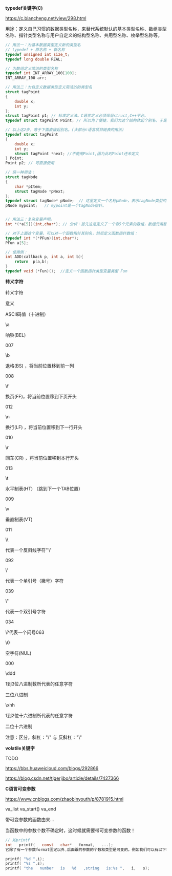 **typedef关键字(C)**

<https://c.biancheng.net/view/298.html>

用途：定义自己习惯的数据类型名称，来替代系统默认的基本类型名称、数组类型名称、指针类型名称与用户自定义的结构型名称、共用型名称、枚举型名称等。

```c
// 用法一：为基本数据类型定义新的类型名
// typedef + 原名称 + 新名称
typedef unsigned int size_t;
typedef long double REAL;

// 为数组定义简洁的类型名称
typedef int INT_ARRAY_100[100];
INT_ARRAY_100 arr;

// 用法二：为自定义数据类型定义简洁的的类型名
struct tagPoint
{
    double x;
    int y;
};
struct tagPoint p1; // 标准定义法。C语言定义必须保留struct,C++不必。
typedef struct tagPoint Point; // 所以为了便捷，我们为这个结构体起个别名，于是就能Point p1;直接定义了。

// 以上这2步，等于下面直接起别名。(大部分c语言项目链表的用法)
typedef struct tagPoint
{
    double x;
    int y;
    struct tagPoint *next; //不能用Point,因为此时Point还未定义
} Point;
Point p2; // 可直接使用

// 另一种用法：
struct tagNode
{
    char *pItem;
    struct tagNode *pNext;
};
typedef struct tagNode* pNode;  // 这里定义一个名称pNode，表示tagNode类型的指针变量。
pNode mypoint;   // mypoint是一个tagNode指针。


// 用法三：复杂变量声明。
int *(*a[5])(int,char*); // 分析：首先这是定义了一个有5个元素的数组，数组元素都是指向函数的指针，函数接受一个int类型和一个char类型指针参数，函数的返回值是一个int类型的指针。

// 对于上面这个变量，可以对一个函数指针其别名，然后定义函数指针数组：
typedef int *(*PFun)(int,char*);
PFun a[5];

// 使用例：
int ADD(callback p, int a, int b){
    return  p(a,b);
}
typedef void (*Fun)();  //定义一个函数指针类型变量类型 Fun  

```

**转义字符**

转义字符

意义

ASCII码值（十进制）

\\a

响铃(BEL)

007

\\b

退格(BS) ，将当前位置移到前一列

008

\\f

换页(FF)，将当前位置移到下页开头

012

\\n

换行(LF) ，将当前位置移到下一行开头

010

\\r

回车(CR) ，将当前位置移到本行开头

013

\\t

水平制表(HT) （跳到下一个TAB位置）

009

\\v

垂直制表(VT)

011

\\\\

代表一个反斜线字符''\\'

092

\\'

代表一个单引号（撇号）字符

039

\\"

代表一个双引号字符

034

\\?代表一个问号063

\\0

空字符(NUL)

000

\\ddd

1到3位八进制数所代表的任意字符

三位八进制

\\xhh

1到2位十六进制所代表的任意字符

二位十六进制

注意：区分，斜杠："/" 与 反斜杠："\\"

**volatile关键字**

TODO

<https://bbs.huaweicloud.com/blogs/292866>

<https://blog.csdn.net/tigerjibo/article/details/7427366>

**C语言可变参数**

<https://www.cnblogs.com/zhaobinyouth/p/8781915.html>

va\_list va\_start() va\_end

带可变参数的函数由来...

当函数中的参数个数不确定时，这时候就需要带可变参数的函数！

```c
// 如printf
int   printf(   const   char*   format,   ...);
它除了有一个参数format固定以外,后面跟的参数的个数和类型是可变的。例如我们可以有以下不同的调用方法：

printf( "%d ",i);   
printf( "%s ",s);   
printf( "the   number   is   %d   ,string   is:%s ",   i,   s);   

```